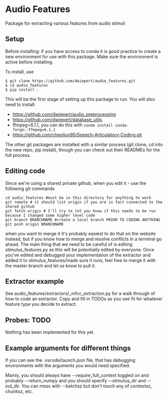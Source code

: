 # Audio Features
Package for extracting various features from audio stimuli

## Setup
Before installing: if you have access to conda it is good practice to create a new environment for use with this package. Make sure the environment is active before installing. 

To install, use

```
$ git clone https://github.com/dwiepert/audio_features.git
$ cd audio_features
$ pip install . 
```

This will be the first stage of setting up this package to run. You will also need to install:
* https://github.com/dwiepert/audio_preprocessing
* https://github.com/dwiepert/database_utils
* ffmpeg=6.1.1, you can do this with `conda install conda-forge::ffmpeg=6.1.1`
* https://github.com/cheoljun95/Speech-Articulatory-Coding.git

The other git packages are installed with a similar process (git clone, cd into the new repo, pip install), though you can check out their READMEs for the full process.

## Editing code
Since we're using a shared private github, when you edit it - use the following git commands

```
cd audio_features #must be in this directory for anything to work
git remote # it should list origin if you are in fact connected to the shared github
git fetch origin # I'll try to let you know if this needs to be run because I changed some higher level code
git branch BRANCHNAME #create a local branch PRIOR TO CODING ANYTHING
git push origin BRANCHNAME
```

when you want to merge it it's probably easiest to do that on the website instead, but if you know how to merge and resolve conflicts in a terminal go ahead. The main thing that we need to be careful of is editing stimulus_features.py as this will be potentially edited by everyone. Once you've edited and debugged your implementation of the extractor and added it to stimulus_features/made sure it runs, feel free to merge it with the master branch and let us know to pull it. 

## Extractor example
See audio_features/extractors/_mfcc_extraction.py for a walk through of how to code an extractor. Copy and fill in TODOs as you see fit for whatever feature type you decide to extract. 

## Probes: TODO
Nothing has been implemented for this yet.

## Example arguments for different things
If you can see the .vscode/launch.json file, that has debugging environments with the arguments you would need specified.

Mainly, you should always have --require_full_context toggled on and probably --return_numpy and you should specify --stimulus_dir and --out_dir. You can mess with --batchsz but don't touch any of contextsz, chunksz, etc. 
